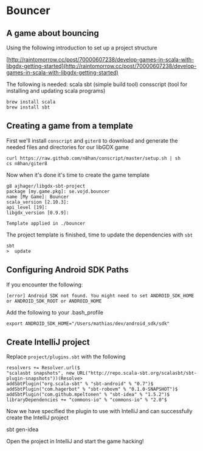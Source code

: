 # Bouncer 
## A game about bouncing

Using the following introduction to set up a project structure

[http://raintomorrow.cc/post/70000607238/develop-games-in-scala-with-libgdx-getting-started](http://raintomorrow.cc/post/70000607238/develop-games-in-scala-with-libgdx-getting-started)


The following is needed:
scala
sbt (simple build tool)
consscript (tool for installing and updating scala programs)

    brew install scala
    brew install sbt

## Creating a game from a template
First we'll install ``conscript`` and ``giter8`` to download and generate the needed files and directories for our libGDX game

    curl https://raw.github.com/n8han/conscript/master/setup.sh | sh
    cs n8han/giter8


Now when it's done it's time to create the game template

    g8 ajhager/libgdx-sbt-project
    package [my.game.pkg]: se.vojd.bouncer
    name [My Game]: Bouncer
    scala_version [2.10.3]:
    api_level [19]:
    libgdx_version [0.9.9]:

    Template applied in ./bouncer

The project template is finished, time to update the dependencies with ``sbt``

    sbt 
    >  update


## Configuring Android SDK Paths
If you encounter the following:

    [error] Android SDK not found. You might need to set ANDROID_SDK_HOME or ANDROID_SDK_ROOT or ANDROID_HOME

Add the following to your .bash_profile

    export ANDROID_SDK_HOME="/Users/mathias/dev/android_sdk/sdk"

## Create IntelliJ project
Replace ``project/plugins.sbt`` with the following

    resolvers += Resolver.url($
    "scalasbt snapshots", new URL("http://repo.scala-sbt.org/scalasbt/sbt-plugin-snapshots"))(Resolve>
    addSbtPlugin("org.scala-sbt" % "sbt-android" % "0.7")$
    addSbtPlugin("com.hagerbot" % "sbt-robovm" % "0.1.0-SNAPSHOT")$
    addSbtPlugin("com.github.mpeltonen" % "sbt-idea" % "1.5.2")$
    libraryDependencies += "commons-io" % "commons-io" % "2.0"$

Now we have specified the plugin to use with IntelliJ and can successfully create the IntelliJ project

   sbt gen-idea


Open the project in IntelliJ and start the game hacking!




